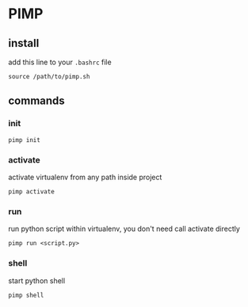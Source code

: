 # PIMP

## install

add this line to your `.bashrc` file

```
source /path/to/pimp.sh
```

## commands

### init

```
pimp init
```

### activate

activate virtualenv from any path inside project

```
pimp activate
```

### run

run python script within virtualenv, you don't need call activate directly

```
pimp run <script.py>
```

### shell

start python shell

```
pimp shell
```
